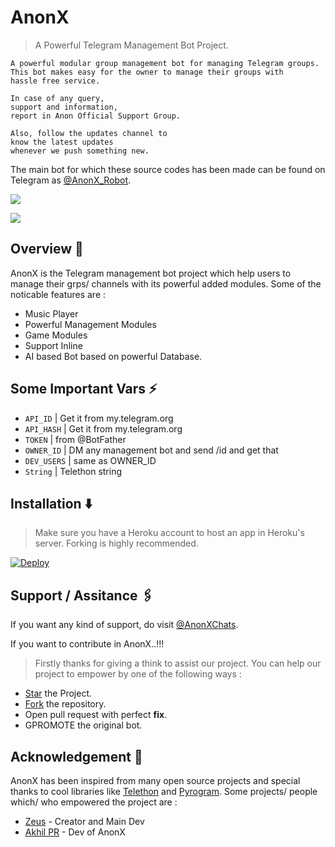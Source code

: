 # AnonX

> A Powerful Telegram Management Bot Project.

``` 
A powerful modular group management bot for managing Telegram groups. 
This bot makes easy for the owner to manage their groups with 
hassle free service.

In case of any query, 
support and information, 
report in Anon Official Support Group.

Also, follow the updates channel to 
know the latest updates
whenever we push something new.
```

The main bot for which these source codes has been made can be found on Telegram as [@AnonX_Robot](https://t.me/AnonX_Robot).

<a href="https://t.me/TheAnonX"> <img src="https://img.shields.io/badge/Update-Channel-red?style=for-the-badge&logo=telegram" /></a> </p>
<a href="https://t.me/AnonXChats"> <img src="https://img.shields.io/badge/Support-Group-red?style=for-the-badge&logo=telegram" /></a> </p>

## Overview 🔭

AnonX is the Telegram management bot project which help users to manage their grps/ channels
with its powerful added modules. Some of the noticable features are :

- Music Player
- Powerful Management Modules 
- Game Modules
- Support Inline
- AI based Bot based on powerful Database.


## Some Important Vars ⚡

- `API_ID` | Get it from my.telegram.org 
- `API_HASH` | Get it from my.telegram.org 
- `TOKEN` | from @BotFather 
- `OWNER_ID` | DM any management bot and send /id and get that  
- `DEV_USERS` | same as OWNER_ID 
- `String` | Telethon string 

## Installation ⬇️

> Make sure you have a Heroku account to host an app in Heroku's server. Forking is highly recommended.

[![Deploy](https://www.herokucdn.com/deploy/button.svg)](https://heroku.com/deploy?template=https://github.com/AnonXTG/AnonX)

## Support / Assitance 🖇️

If you want any kind of support, do visit [@AnonXChats](https://t.me/AnonXChats).

If you want to contribute in AnonX..!!!
> Firstly thanks for giving a think to assist our project. You can help our project to empower by one 
of the following ways :

- [Star](https://github.com/AnonXTG/AnonX/star) the Project.
- [Fork](https://github.com/AnonXTG/AnonX/fork) the repository.
- Open pull request with perfect **fix**.
- GPROMOTE the original bot.
 
## Acknowledgement 📝 

AnonX has been inspired from many open source projects and special thanks to cool libraries like [Telethon](https://github.com/LonamiWebs/Telethon)
and [Pyrogram](https://github.com/pyrogram/pyrogram). Some projects/ people which/ who empowered the project are :

- [Zeus](https://github.com/zeusop5) - Creator and Main Dev
- [Akhil PR](https://github.com/akhilprs) - Dev of AnonX
